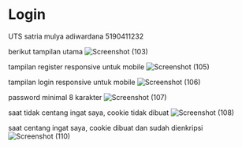 # Login
UTS satria mulya adiwardana 5190411232


berikut tampilan utama
![Screenshot (103)](https://user-images.githubusercontent.com/50415187/143096303-3cf388ba-8759-4b03-85a4-e8054c3d51c6.png)

tampilan register responsive untuk mobile
![Screenshot (105)](https://user-images.githubusercontent.com/50415187/143097548-5b8000aa-ebbf-4877-81f7-5a1c21a4b053.png)

tampilan login responsive untuk mobile
![Screenshot (106)](https://user-images.githubusercontent.com/50415187/143098015-7c210bca-5716-4f63-9e72-2a8cbd6ca800.png)

password minimal 8 karakter
![Screenshot (107)](https://user-images.githubusercontent.com/50415187/143098515-ca5c036b-c2c6-4ad0-a28c-87feba97964e.png)

saat tidak centang ingat saya, cookie tidak dibuat 
![Screenshot (108)](https://user-images.githubusercontent.com/50415187/143098762-495f6cd4-86ae-4825-a33f-62537bc0aefd.png)

saat centang ingat saya, cookie dibuat dan sudah dienkripsi
![Screenshot (110)](https://user-images.githubusercontent.com/50415187/143098854-7ac2e3dc-c489-47a8-950f-36ba5bb362b0.jpg)
